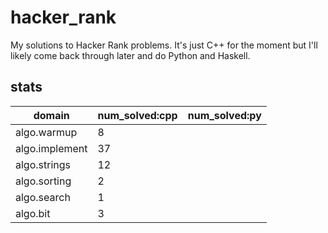 # hacker_rank
My solutions to Hacker Rank problems. It's just C++ for the moment but I'll likely come back through later and do Python and Haskell.

## stats
|domain|num_solved:cpp|num_solved:py|
|---|---|---|
|algo.warmup|8||
|algo.implement|37||
|algo.strings|12||
|algo.sorting|2||
|algo.search|1||
|algo.bit|3||
